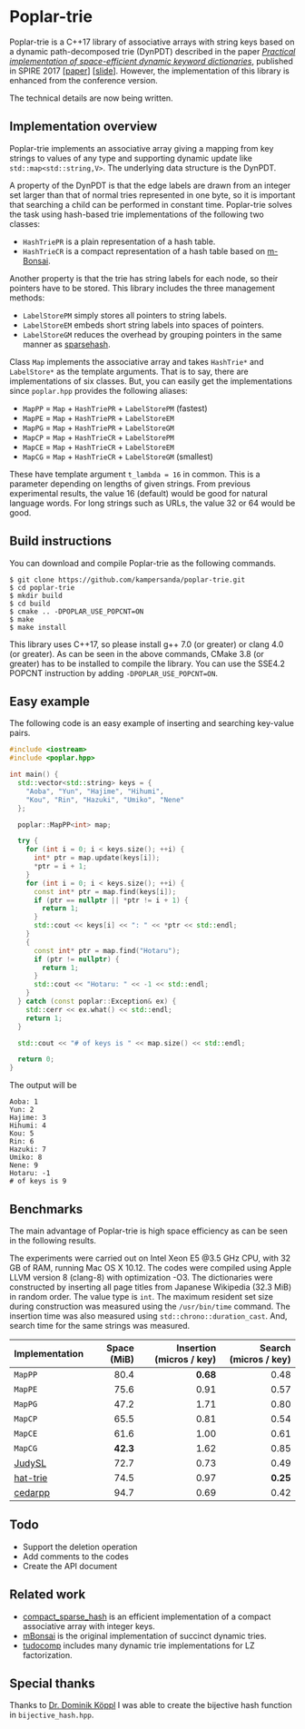 # Poplar-trie

Poplar-trie is a C++17 library of associative arrays with string keys based on a dynamic path-decomposed trie (DynPDT) described in the paper [*Practical implementation of space-efficient dynamic keyword dictionaries*](https://link.springer.com/chapter/10.1007%2F978-3-319-67428-5_19), published in SPIRE 2017 [[paper](https://sites.google.com/site/shnskknd/SPIRE2017.pdf)] [[slide](https://www.slideshare.net/ShunsukeKanda1/practical-implementation-of-spaceefficient-dynamic-keyword-dictionaries)].
However, the implementation of this library is enhanced from the conference version.

The technical details are now being written.

## Implementation overview

Poplar-trie implements an associative array giving a mapping from key strings to values of any type and supporting dynamic update like `std::map<std::string,V>`.
The underlying data structure is the DynPDT.

A property of the DynPDT is that the edge labels are drawn from an integer set larger than that of normal tries represented in one byte, so it is important that searching a child can be performed in constant time.
Poplar-trie solves the task using hash-based trie implementations of the following two classes:

- `HashTriePR` is a plain representation of a hash table.
- `HashTrieCR` is a compact representation of a hash table based on [m-Bonsai](https://arxiv.org/abs/1704.05682).

Another property is that the trie has string labels for each node, so their pointers have to be stored.
This library includes the three management methods:

- `LabelStorePM` simply stores all pointers to string labels.
- `LabelStoreEM` embeds short string labels into spaces of pointers.
- `LabelStoreGM` reduces the overhead by grouping pointers in the same manner as [sparsehash](https://github.com/sparsehash/sparsehash).

Class `Map` implements the associative array and takes `HashTrie*` and `LabelStore*` as the template arguments.
That is to say, there are implementations of six classes.
But, you can easily get the implementations since `poplar.hpp` provides the following aliases:

- `MapPP` = `Map` + `HashTriePR` + `LabelStorePM` (fastest)
- `MapPE` = `Map` + `HashTriePR` + `LabelStoreEM`
- `MapPG` = `Map` + `HashTriePR` + `LabelStoreGM`
- `MapCP` = `Map` + `HashTrieCR` + `LabelStorePM`
- `MapCE` = `Map` + `HashTrieCR` + `LabelStoreEM`
- `MapCG` = `Map` + `HashTrieCR` + `LabelStoreGM` (smallest)

These have template argument `t_lambda = 16` in common.
This is a parameter depending on lengths of given strings.
From previous experimental results, the value 16 (default) would be good for natural language words.
For long strings such as URLs, the value 32 or 64 would be good.


## Build instructions

You can download and compile Poplar-trie as the following commands.

```
$ git clone https://github.com/kampersanda/poplar-trie.git
$ cd poplar-trie
$ mkdir build
$ cd build
$ cmake .. -DPOPLAR_USE_POPCNT=ON
$ make
$ make install
```

This library uses C++17, so please install g++ 7.0 (or greater) or clang 4.0 (or greater).
As can be seen in the above commands, CMake 3.8 (or greater) has to be installed to compile the library.
You can use the SSE4.2 POPCNT instruction by adding `-DPOPLAR_USE_POPCNT=ON`.

## Easy example

The following code is an easy example of inserting and searching key-value pairs.

```c++
#include <iostream>
#include <poplar.hpp>

int main() {
  std::vector<std::string> keys = {
    "Aoba", "Yun", "Hajime", "Hihumi",
    "Kou", "Rin", "Hazuki", "Umiko", "Nene"
  };

  poplar::MapPP<int> map;

  try {
    for (int i = 0; i < keys.size(); ++i) {
      int* ptr = map.update(keys[i]);
      *ptr = i + 1;
    }
    for (int i = 0; i < keys.size(); ++i) {
      const int* ptr = map.find(keys[i]);
      if (ptr == nullptr || *ptr != i + 1) {
        return 1;
      }
      std::cout << keys[i] << ": " << *ptr << std::endl;
    }
    {
      const int* ptr = map.find("Hotaru");
      if (ptr != nullptr) {
        return 1;
      }
      std::cout << "Hotaru: " << -1 << std::endl;
    }
  } catch (const poplar::Exception& ex) {
    std::cerr << ex.what() << std::endl;
    return 1;
  }

  std::cout << "# of keys is " << map.size() << std::endl;

  return 0;
}
```

The output will be

```
Aoba: 1
Yun: 2
Hajime: 3
Hihumi: 4
Kou: 5
Rin: 6
Hazuki: 7
Umiko: 8
Nene: 9
Hotaru: -1
# of keys is 9
```

## Benchmarks

The main advantage of Poplar-trie is high space efficiency as can be seen in the following results.

The experiments were carried out on Intel Xeon E5 @3.5 GHz CPU, with 32 GB of RAM, running Mac OS X 10.12.
The codes were compiled using Apple LLVM version 8 (clang-8) with optimization -O3.
The dictionaries were constructed by inserting all page titles from Japanese Wikipedia (32.3 MiB) in random order.
The value type is `int`.
The maximum resident set size during construction was measured using the `/usr/bin/time` command.
The insertion time was also measured using `std::chrono::duration_cast`.
And, search time for the same strings was measured.

| Implementation | Space (MiB) | Insertion (micros / key) | Search (micros / key) |
|----------------|------------:|----------------------------:|-------------------------:|
| `MapPP` | 80.4 | **0.68** | 0.48 |
| `MapPE` | 75.6 | 0.91 | 0.57 |
| `MapPG` | 47.2 | 1.71 | 0.80 |
| `MapCP` | 65.5 | 0.81 | 0.54 |
| `MapCE` | 61.6 | 1.00 | 0.61 |
| `MapCG` | **42.3** | 1.62 | 0.85 |
| [JudySL](http://judy.sourceforge.net) | 72.7 | 0.73 | 0.49 |
| [hat-trie](https://github.com/dcjones/hat-trie) | 74.5 | 0.97 | **0.25** |
| [cedarpp](http://www.tkl.iis.u-tokyo.ac.jp/~ynaga/cedar/) | 94.7 | 0.69 | 0.42 |

## Todo

- Support the deletion operation
- Add comments to the codes
- Create the API document

## Related work

- [compact\_sparse\_hash](https://github.com/tudocomp/compact_sparse_hash) is an efficient implementation of a compact associative array with integer keys.
- [mBonsai](https://github.com/Poyias/mBonsai) is the original implementation of succinct dynamic tries.
- [tudocomp](https://github.com/tudocomp/tudocomp) includes many dynamic trie implementations for LZ factorization.
 
## Special thanks

Thanks to [Dr. Dominik Köppl](https://github.com/koeppl) I was able to create the bijective hash function in `bijective_hash.hpp`.

